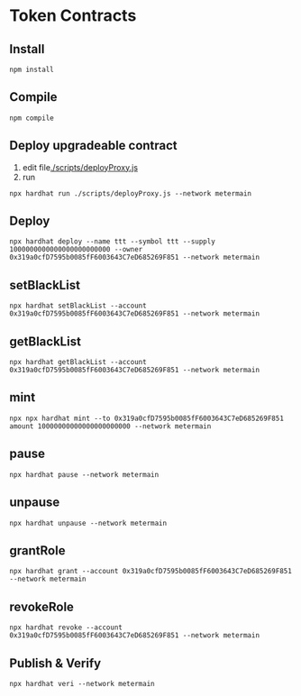 # Token Contracts

## Install
```
npm install
```

## Compile
```
npm compile
```

## Deploy upgradeable contract
1. edit file[./scripts/deployProxy.js](./scripts/deployProxy.js)
2. run
```
npx hardhat run ./scripts/deployProxy.js --network metermain
```

## Deploy
```
npx hardhat deploy --name ttt --symbol ttt --supply 1000000000000000000000000 --owner 0x319a0cfD7595b0085fF6003643C7eD685269F851 --network metermain
```

## setBlackList
```
npx hardhat setBlackList --account 0x319a0cfD7595b0085fF6003643C7eD685269F851 --network metermain
```

## getBlackList
```
npx hardhat getBlackList --account 0x319a0cfD7595b0085fF6003643C7eD685269F851 --network metermain
```

## mint
```
npx npx hardhat mint --to 0x319a0cfD7595b0085fF6003643C7eD685269F851 amount 10000000000000000000000 --network metermain
```

## pause
```
npx hardhat pause --network metermain
```

## unpause
```
npx hardhat unpause --network metermain
```

## grantRole
```
npx hardhat grant --account 0x319a0cfD7595b0085fF6003643C7eD685269F851 --network metermain
```

## revokeRole
```
npx hardhat revoke --account 0x319a0cfD7595b0085fF6003643C7eD685269F851 --network metermain
```

## Publish & Verify
```
npx hardhat veri --network metermain
```


